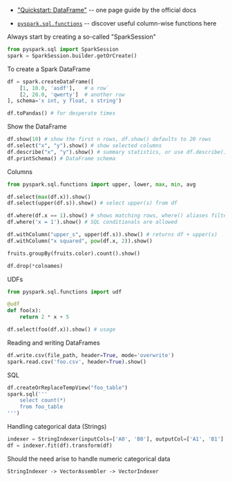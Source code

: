 - ["Quickstart: DataFrame"](https://spark.apache.org/docs/latest/api/python/getting_started/quickstart_df.html) -- one page guide by the official docs

- [`pyspark.sql.functions`](https://spark.apache.org/docs/latest/api/python/reference/pyspark.sql/functions.html) -- discover useful column-wise functions here

Always start by creating a so-called "SparkSession"
```python
from pyspark.sql import SparkSession
spark = SparkSession.builder.getOrCreate()
```

To create a Spark DataFrame
```python
df = spark.createDataFrame([
    [1, 10.0, 'asdf'],   # a row`
    [2, 20.0, 'qwerty']  # another row
], schema='x int, y float, s string')

df.toPandas() # for desperate times
```

Show the DataFrame
```python
df.show(10) # show the first n rows, df.show() defaults to 20 rows
df.select("x", "y").show() # show selected columns
df.describe("x", "y").show() # summary statistics, or use df.describe().show()
df.printSchema() # DataFrame schema  
```

Columns
```python
from pyspark.sql.functions import upper, lower, max, min, avg

df.select(max(df.x)).show()
df.select(upper(df.s)).show() # select upper(s) from df

df.where(df.x == 1).show() # shows matching rows, where() aliases filter()
df.where('x = 1').show() # SQL conditionals are allowed

df.withColumn("upper_s", upper(df.s)).show() # returns df + upper(s)
df.withColumn("x squared", pow(df.x, 2)).show()

fruits.groupBy(fruits.color).count().show()

df.drop(*colnames)
```

UDFs
```python
from pyspark.sql.functions import udf

@udf
def foo(x):
    return 2 * x + 5

df.select(foo(df.x)).show() # usage
```

Reading and writing DataFrames
```python
df.write.csv(file_path, header=True, mode='overwrite')
spark.read.csv('foo.csv', header=True).show()
```

SQL
```python
df.createOrReplaceTempView("foo_table")
spark.sql('''
    select count(*) 
    from foo_table
''')
```

Handling categorical data (Strings)
```python
indexer = StringIndexer(inputCols=['A0', 'B0'], outputCol=['A1', 'B1']
df = indexer.fit(df).transform(df)
```

Should the need arise to handle numeric categorical data

`StringIndexer -> VectorAssembler -> VectorIndexer`